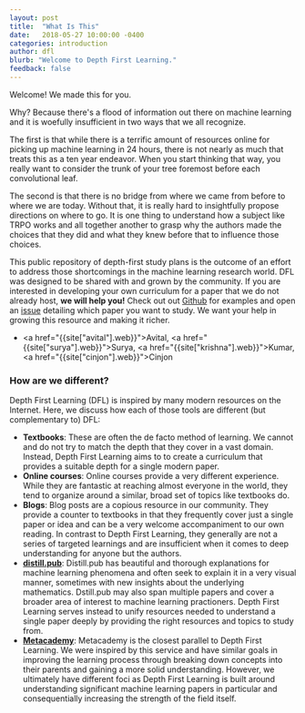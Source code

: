 ```yaml
---
layout: post
title:  "What Is This"
date:   2018-05-27 10:00:00 -0400
categories: introduction
author: dfl
blurb: "Welcome to Depth First Learning."
feedback: false
---
```


Welcome! We made this for you. 

Why? Because there's a flood of information out there on machine learning and it
is woefully insufficient in two ways that we all recognize.

The first is that while there is a terrific amount of resources online for
picking up machine learning in 24 hours, there is not nearly as much that treats
this as a ten year endeavor. When you start thinking that way, you really want
to consider the trunk of your tree foremost before each convolutional leaf.

The second is that there is no bridge from where we came from before to where we
are today. Without that, it is really hard to insightfully propose directions on
where to go. It is one thing to understand how a subject like TRPO works and all together
another to grasp why the authors made the choices that they did and what they
knew before that to influence those choices.

This public repository of depth-first study plans is the outcome of an effort to
address those shortcomings in the machine learning research world. DFL was
designed to be shared with and grown by the community. If you are interested in developing your own 
curriculum for a paper that we do not already host, **we will help you!** Check out out
<a href="https://github.com/depthfirstlearning/depthfirstlearning.com#contributing">Github</a>
for examples and open an <a href="https://github.com/depthfirstlearning/depthfirstlearning.com/issues">issue</a>
detailing which paper you want to study. We want your help in growing this resource
and making it richer.

- <a href="{{site["avital"].web}}">Avital</a>, <a href="{{site["surya"].web}}">Surya</a>, 
<a href="{{site["krishna"].web}}">Kumar</a>, <a href="{{site["cinjon"].web}}">Cinjon</a>

### How are we different?

Depth First Learning (DFL) is inspired by many modern resources on the Internet. Here, we discuss how each of those tools are different (but complementary to) DFL:

- **Textbooks**: These are often the de facto method of learning. We cannot and do not try to match the depth that they cover in a vast domain. Instead, Depth First Learning aims to to create a curriculum that provides a suitable depth for a single modern paper.
- **Online courses**: Online courses provide a very different experience. While they are fantastic at reaching almost everyone in the world, they tend to organize around a similar, broad set of topics like textbooks do. 
- **Blogs**: Blog posts are a copious resource in our community. They provide a counter to textbooks in that they frequently cover just a single paper or idea and can be a very welcome accompaniment to our own reading. In contrast to Depth First Learning, they generally are not a series of targeted learnings and are insufficient when it comes to deep understanding for anyone but the authors.
- **[distill.pub](https://distill.pub/)**: Distill.pub has beautiful and thorough explanations for machine learning phenomena and often seek to explain it in a very visual manner, sometimes with new insights about the underlying mathematics. Dstill.pub may also span multiple papers and cover a broader area of interest to machine learning practioners. Depth First Learning serves instead to unify resources needed to understand a single paper deeply by providing the right resources and topics to study from. 
- **[Metacademy](https://metacademy.org/)**: Metacademy is the closest parallel to Depth First Learning. We were inspired by this service and have similar goals in improving the learning process through breaking down concepts into their parents and gaining a more solid understanding. However, we ultimately have different foci as Depth First Learning is built around understanding significant machine learning papers in particular and consequentially increasing the strength of the field itself. 


